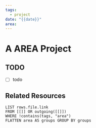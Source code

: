 ```yaml
---
tags:
  - project
date: "{{date}}"
area:
---
```

# A AREA Project
## TODO
- [ ] todo

## Related Resources
```dataview
LIST rows.file.link
FROM [[]] OR outgoing([[]])
WHERE !contains(tags, "area")
FLATTEN area AS groups GROUP BY groups

```



